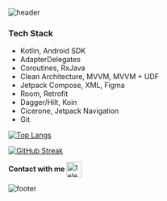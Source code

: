 ![header](https://capsule-render.vercel.app/api?type=waving&height=240&color=0:FFAA00,100:FFDD00&text=Hi%20there!&section=header&reversal=false&desc=I%27m%20Viktoriya.&fontAlignY=32&fontSize=48&fontColor=ffffff&descSize=28&descAlignY=52&descAlign=54&fontAlign=48)

### Tech Stack
- Kotlin, Android SDK
- AdapterDelegates
- Coroutines, RxJava
- Clean Architecture, MVVM, MVVM + UDF
- Jetpack Compose, XML, Figma
- Room, Retrofit
- Dagger/Hilt, Koin
- Cicerone, Jetpack Navigation
- Git

[![Top Langs](https://github-readme-stats.vercel.app/api/top-langs/?username=tprobius&&hide_border=false&include_all_commits=true&count_private=false&title_color=636363&border_color=D6D6D6&border_radius=4&bg_color=ffffff&card_width=560)](https://github.com/anuraghazra/github-readme-stats)

[![GitHub Streak](https://github-readme-streak-stats.herokuapp.com?user=tprobius&theme=icegray&border_radius=4&card_width=560&border=D6D6D6&stroke=D6D6D6&fire=FFDD00&ring=D6D6D6&currStreakNum=636363&sideNums=636363&dates=D6D6D6&sideLabels=636363&currStreakLabel=636363)](https://git.io/streak-stats)

<p align="left"> 
   <b>Contact with me </b>  <a href="https://t.me/tprobius" target="Telegram"> <img align="center" src='https://upload.wikimedia.org/wikipedia/commons/8/83/Telegram_2019_Logo.svg' alt='telegram' height='30'></a>
</p>

![footer](https://capsule-render.vercel.app/api?type=waving&height=120&color=0:FFAA00,100:FFDD00&section=footer&reversal=false)

